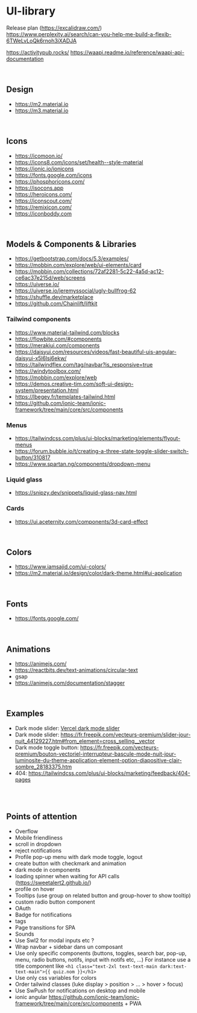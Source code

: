 # UI-library
Release plan (https://excalidraw.com/)
https://www.perplexity.ai/search/can-you-help-me-build-a-flexib-6TWeLvLoQk6rnoh3iXADJA


https://activitypub.rocks/
https://waapi.readme.io/reference/waapi-api-documentation


&nbsp;  
## Design
- https://m2.material.io
- https://m3.material.io


&nbsp;  
## Icons
- https://icomoon.io/
- https://icons8.com/icons/set/health--style-material
- https://ionic.io/ionicons
- https://fonts.google.com/icons
- https://phosphoricons.com/
- https://isocons.app
- https://heroicons.com/
- https://iconscout.com/
- https://remixicon.com/
- https://iconboddy.com


&nbsp;  
## Models & Components & Libraries
- https://getbootstrap.com/docs/5.3/examples/
- https://mobbin.com/explore/web/ui-elements/card
- https://mobbin.com/collections/72af2281-5c22-4a5d-ac12-ce6ac37e215d/web/screens
- https://uiverse.io/
- https://uiverse.io/jeremyssocial/ugly-bullfrog-62
- https://shuffle.dev/marketplace
- https://github.com/Chainlift/liftkit

### Tailwind components
- https://www.material-tailwind.com/blocks
- https://flowbite.com/#components
- https://merakiui.com/components
- https://daisyui.com/resources/videos/fast-beautiful-uis-angular-daisyui-x5l6lsj6ekw/
- https://tailwindflex.com/tag/navbar?is_responsive=true
- https://windytoolbox.com/
- https://mobbin.com/explore/web
- https://demos.creative-tim.com/soft-ui-design-system/presentation.html
- https://lbegey.fr/templates-tailwind.html
- https://github.com/ionic-team/ionic-framework/tree/main/core/src/components

### Menus
- https://tailwindcss.com/plus/ui-blocks/marketing/elements/flyout-menus
- https://forum.bubble.io/t/creating-a-three-state-toggle-slider-switch-button/310817
- https://www.spartan.ng/components/dropdown-menu

### Liquid glass
- https://snipzy.dev/snippets/liquid-glass-nav.html

### Cards
- https://ui.aceternity.com/components/3d-card-effect


&nbsp;  
## Colors
- https://www.iamsajid.com/ui-colors/
- https://m2.material.io/design/color/dark-theme.html#ui-application


&nbsp;  
## Fonts
- https://fonts.google.com/


&nbsp;  
## Animations
- https://animejs.com/
- https://reactbits.dev/text-animations/circular-text
- gsap
- https://animejs.com/documentation/stagger


&nbsp;  
## Examples
- Dark mode slider: [Vercel dark mode slider](./vercel_dark_mode.html)
- Dark mode slider: https://fr.freepik.com/vecteurs-premium/slider-jour-nuit_44129227.htm#from_element=cross_selling__vector
- Dark mode toggle button: https://fr.freepik.com/vecteurs-premium/bouton-vectoriel-interrupteur-bascule-mode-nuit-jour-luminosite-du-theme-application-element-option-diapositive-clair-sombre_28183375.htm
- 404: https://tailwindcss.com/plus/ui-blocks/marketing/feedback/404-pages


&nbsp;  
&nbsp;  
## Points of attention
- Overflow
- Mobile friendliness
- scroll in dropdown
- reject notifications
- Profile pop-up menu with dark mode toggle, logout
- create button with checkmark and animation
- dark mode in components
- loading spinner when waiting for API calls (https://sweetalert2.github.io/)
- profile on hover
- Tooltips (use group on related button and group-hover to show tooltip)
- custom radio button component
- OAuth
- Badge for notifications
- tags
- Page transitions for SPA
- Sounds
- Use Swl2 for modal inputs etc ?
- Wrap navbar + sidebar dans un composant
- Use only specific components (buttons, toggles, search bar, pop-up, menu, radio buttons, notifs, input with notifs etc, ...)
  For instance use a title component like `<h1 class="text-2xl text-text-main dark:text-text-main">{{ quiz.nom }}</h1>`
- Use only css variables for colors
- Order tailwind classes (luke display > position > ... > hover > focus)
- Use SwPush for notifications on desktop and mobile
- ionic angular https://github.com/ionic-team/ionic-framework/tree/main/core/src/components + PWA
